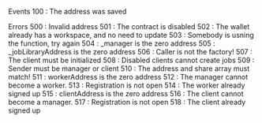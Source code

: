 
Events
100 : The address was saved


Errors 
500 : Invalid address
501 : The contract is disabled
502 : The wallet already has a workspace, and no need to update
503 : Somebody is usning the function, try again 
504 : _manager is the zero address
505 : _jobLibraryAddress is the zero address
506 : Caller is not the factory!
507 : The client must be initialized
508 : Disabled clients cannot create jobs
509 : Sender must be manager or client
510 : The address and share array must match!
511 : workerAddress is the zero address
512 : The manager cannot become a worker.
513 : Registration is not open
514 : The worker already signed up
515 : clientAddress is the zero address
516 : The client cannot become a manager.
517 : Registration is not open
518 : The client already signed up
